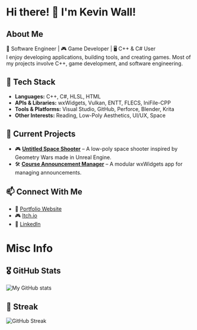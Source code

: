 # Hi there! 👋 I'm Kevin Wall!
##  About Me
🚀 Software Engineer | 🎮 Game Developer | 🖥️ C++ & C# User  
I enjoy developing applications, building tools, and creating games. Most of my projects involve C++, game development, and software engineering.  

## 🚀 Tech Stack  
- **Languages:** C++, C#, HLSL, HTML
- **APIs & Libraries:** wxWidgets, Vulkan, ENTT, FLECS, IniFile-CPP 
- **Tools & Platforms:** Visual Studio, GitHub, Perforce, Blender, Krita
- **Other Interests:** Reading, Low-Poly Aesthetics, UI/UX, Space  

## 🎯 Current Projects  
- 🎮 **[Untitled Space Shooter](https://swift-kevin.github.io/SitePages/UntitledSpaceShooter.html)** – A low-poly space shooter inspired by Geometry Wars made in Unreal Engine.  
- 🛠️ **[Course Announcement Manager](https://github.com/Swift-Kevin/OpenLabAutoAnnouncer)** – A modular wxWidgets app for managing announcements.

## 📫 Connect With Me  
- 🔗 [Portfolio Website](https:/swift-kevin.github.io/)  
- 🎮 [Itch.io](https://swift-kevin.itch.io)  
- 💼 [LinkedIn](www.linkedin.com/in/kevinwall-gamedev)  

# Misc Info
## 🎖️ GitHub Stats  
![My GitHub stats](https://github-readme-stats.vercel.app/api?username=Swift-Kevin&show_icons=true&theme=github_dark )  

## 🚀 Streak  
![GitHub Streak](https://github-readme-streak-stats.herokuapp.com/?user=Swift-Kevin&theme=github_dark )  
